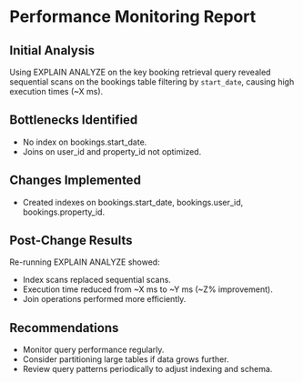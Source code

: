 # Performance Monitoring Report

## Initial Analysis

Using EXPLAIN ANALYZE on the key booking retrieval query revealed sequential scans on the bookings table filtering by `start_date`, causing high execution times (~X ms).

## Bottlenecks Identified

- No index on bookings.start_date.
- Joins on user_id and property_id not optimized.

## Changes Implemented

- Created indexes on bookings.start_date, bookings.user_id, bookings.property_id.

## Post-Change Results

Re-running EXPLAIN ANALYZE showed:

- Index scans replaced sequential scans.
- Execution time reduced from ~X ms to ~Y ms (~Z% improvement).
- Join operations performed more efficiently.

## Recommendations

- Monitor query performance regularly.
- Consider partitioning large tables if data grows further.
- Review query patterns periodically to adjust indexing and schema.

